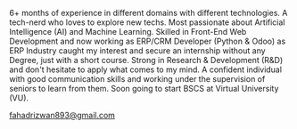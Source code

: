 6+ months of experience in different domains with different technologies. A tech-nerd who loves to explore new techs. Most passionate about Artificial Intelligence (AI) and Machine Learning. Skilled in Front-End Web Development and now working as ERP/CRM Developer (Python & Odoo) as ERP Industry caught my interest and secure an internship without any Degree, just with a short course. Strong in Research & Development (R&D) and don't hesitate to apply what comes to my mind. A confident individual with good communication skills and working under the supervision of seniors to learn from them. Soon going to start BSCS at Virtual University (VU).

fahadrizwan893@gmail.com
